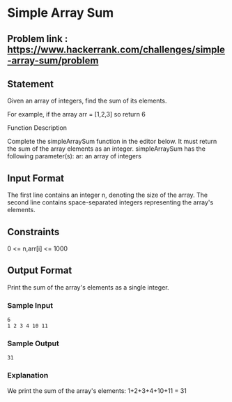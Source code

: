 # Simple Array Sum
## Problem link : https://www.hackerrank.com/challenges/simple-array-sum/problem

## Statement

Given an array of integers, find the sum of its elements.

For example, if the array
arr = [1,2,3] so return 6

Function Description

Complete the simpleArraySum function in the editor below. It must return the sum of the array elements as an integer.
simpleArraySum has the following parameter(s):
ar: an array of integers

## Input Format

The first line contains an integer n, denoting the size of the array.
The second line contains space-separated integers representing the array's elements.

## Constraints

0 <= n,arr[i] <= 1000

## Output Format

Print the sum of the array's elements as a single integer.

### Sample Input
```
6
1 2 3 4 10 11
```
### Sample Output
```
31
```
### Explanation

We print the sum of the array's elements: 1+2+3+4+10+11 = 31

